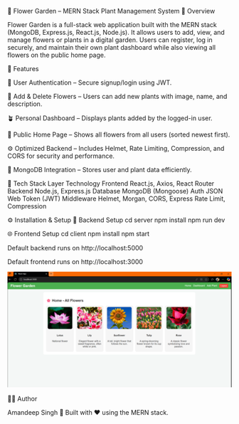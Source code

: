 🌸 Flower Garden – MERN Stack Plant Management System
🌼 Overview

Flower Garden is a full-stack web application built with the MERN stack (MongoDB, Express.js, React.js, Node.js).
It allows users to add, view, and manage flowers or plants in a digital garden.
Users can register, log in securely, and maintain their own plant dashboard while also viewing all flowers on the public home page.

🚀 Features

🔐 User Authentication – Secure signup/login using JWT.

🌿 Add & Delete Flowers – Users can add new plants with image, name, and description.

🪴 Personal Dashboard – Displays plants added by the logged-in user.

🌷 Public Home Page – Shows all flowers from all users (sorted newest first).

⚙️ Optimized Backend – Includes Helmet, Rate Limiting, Compression, and CORS for security and performance.

💾 MongoDB Integration – Stores user and plant data efficiently.

🧠 Tech Stack
Layer	Technology
Frontend	React.js, Axios, React Router
Backend	Node.js, Express.js
Database	MongoDB (Mongoose)
Auth	JSON Web Token (JWT)
Middleware	Helmet, Morgan, CORS, Express Rate Limit, Compression

⚙️ Installation & Setup
🔧 Backend Setup
cd server
npm install
npm run dev

🌐 Frontend Setup
cd client
npm install
npm start

Default backend runs on http://localhost:5000

Default frontend runs on http://localhost:3000

![alt text](image.png)

👨‍💻 Author

Amandeep Singh
🌱 Built with ❤️ using the MERN stack.